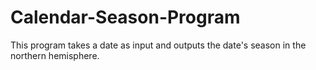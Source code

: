 # Calendar-Season-Program

This program takes a date as input and outputs the date's season in the northern hemisphere.
